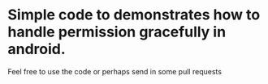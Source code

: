 # Simple code to demonstrates how to handle permission gracefully in android.

Feel free to use the code or perhaps send in some pull requests
